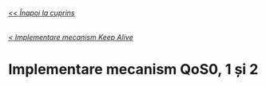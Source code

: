 ###### [<< Înapoi la cuprins](../Cuprins.md)
###### [< Implementare mecanism Keep Alive](07.%20Implementare%20mecanism%20Keep%20Alive.md)
# Implementare mecanism QoS0, 1 și 2
